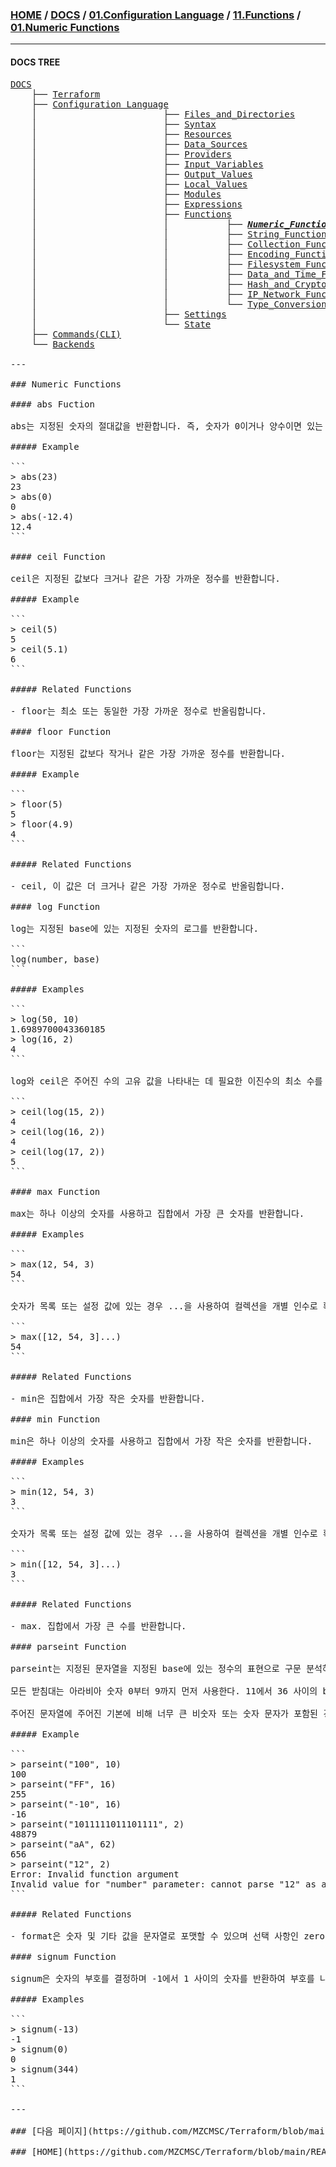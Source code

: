 ### [HOME](https://github.com/MZCMSC/Terraform/blob/main/README.md) / [DOCS](https://github.com/MZCMSC/Terraform/blob/main/DOCS/README.md) / [01.Configuration Language](https://github.com/MZCMSC/Terraform/blob/main/DOCS/01_Configuration_Language/README.md) / [11.Functions](https://github.com/MZCMSC/Terraform/blob/main/DOCS/01_Configuration_Language/11_Functions/README.md) / [01.Numeric Functions](https://github.com/MZCMSC/Terraform/blob/main/DOCS/01_Configuration_Language/11_Functions/01_Numeric_Functions/README.md)

---

#### DOCS TREE

<pre>
<a href = "https://github.com/MZCMSC/Terraform/blob/main/DOCS/README.md">DOCS</a>
    ├── <a href = "https://github.com/MZCMSC/Terraform/blob/main/DOCS/00_Terraform/README.md">Terraform</a>
    ├── <a href = "https://github.com/MZCMSC/Terraform/blob/main/DOCS/01_Configuration_Language/README.md">Configuration Language</a>
    │                        ├── <a href = "https://github.com/MZCMSC/Terraform/blob/main/DOCS/01_Configuration_Language/01_Files_and_Directories/README.md">Files_and_Directories</a>
    │                        ├── <a href = "https://github.com/MZCMSC/Terraform/blob/main/DOCS/01_Configuration_Language/02_Syntax/README.md">Syntax</a>
    │                        ├── <a href = "https://github.com/MZCMSC/Terraform/blob/main/DOCS/01_Configuration_Language/03_Resources/README.md">Resources</a>
    │                        ├── <a href = "https://github.com/MZCMSC/Terraform/blob/main/DOCS/01_Configuration_Language/04_Data_Sources/README.md">Data_Sources</a>
    │                        ├── <a href = "https://github.com/MZCMSC/Terraform/blob/main/DOCS/01_Configuration_Language/05_Providers/README.md">Providers</a>
    │                        ├── <a href = "https://github.com/MZCMSC/Terraform/blob/main/DOCS/01_Configuration_Language/06_Input_Variables/README.md">Input_Variables</a>
    │                        ├── <a href = "https://github.com/MZCMSC/Terraform/blob/main/DOCS/01_Configuration_Language/07_Output_Values/README.md">Output_Values</a>
    │                        ├── <a href = "https://github.com/MZCMSC/Terraform/blob/main/DOCS/01_Configuration_Language/08_Local_Values/README.md">Local_Values</a>
    │                        ├── <a href = "https://github.com/MZCMSC/Terraform/blob/main/DOCS/01_Configuration_Language/09_Modules/README.md">Modules</a>
    │                        ├── <a href = "https://github.com/MZCMSC/Terraform/blob/main/DOCS/01_Configuration_Language/10_Expressions/README.md">Expressions</a>
    │                        ├── <a href = "https://github.com/MZCMSC/Terraform/blob/main/DOCS/01_Configuration_Language/11_Functions/README.md">Functions</a>
    │                        │           ├── <i><b><a href = "https://github.com/MZCMSC/Terraform/blob/main/DOCS/01_Configuration_Language/11_Functions/01_Numeric_Functions/README.md">Numeric_Functions</a></b></i>
    │                        │           ├── <a href = "https://github.com/MZCMSC/Terraform/blob/main/DOCS/01_Configuration_Language/11_Functions/02_String_Functions/README.md">String_Functions</a>
    │                        │           ├── <a href = "https://github.com/MZCMSC/Terraform/blob/main/DOCS/01_Configuration_Language/11_Functions/03_Collection_Functions/README.md">Collection_Functions</a>
    │                        │           ├── <a href = "https://github.com/MZCMSC/Terraform/blob/main/DOCS/01_Configuration_Language/11_Functions/04_Encoding_Functions/README.md">Encoding_Functions</a>
    │                        │           ├── <a href = "https://github.com/MZCMSC/Terraform/blob/main/DOCS/01_Configuration_Language/11_Functions/05_Filesystem_Functions/README.md">Filesystem_Functions</a>
    │                        │           ├── <a href = "https://github.com/MZCMSC/Terraform/blob/main/DOCS/01_Configuration_Language/11_Functions/06_Date_and_Time_Functions/README.md">Data_and_Time_Functions</a>
    │                        │           ├── <a href = "https://github.com/MZCMSC/Terraform/blob/main/DOCS/01_Configuration_Language/11_Functions/07_Hash_and_Crypto_Functions/README.md">Hash_and_Crypto_Functions</a>
    │                        │           ├── <a href = "https://github.com/MZCMSC/Terraform/blob/main/DOCS/01_Configuration_Language/11_Functions/08_IP_Network_Functions/README.md">IP_Network_Functions</a>
    │                        │           └── <a href = "https://github.com/MZCMSC/Terraform/blob/main/DOCS/01_Configuration_Language/11_Functions/09_Type_Conversion_Functions/README.md">Type_Conversion_Functions</a>
    │                        ├── <a href = "https://github.com/MZCMSC/Terraform/blob/main/DOCS/01_Configuration_Language/12_Settings/README.md">Settings</a>
    │                        └── <a href = "https://github.com/MZCMSC/Terraform/blob/main/DOCS/01_Configuration_Language/13_State/README.md">State</a>  
    ├── <a href ="https://github.com/MZCMSC/Terraform/blob/main/DOCS/02_Commands(CLI)/README.md">Commands(CLI)</a>
    └── <a href = "https://github.com/MZCMSC/Terraform/blob/main/DOCS/03_Backends/README.md">Backends</a>

---

### Numeric Functions

#### abs Fuction

abs는 지정된 숫자의 절대값을 반환합니다. 즉, 숫자가 0이거나 양수이면 있는 그대로 반환되지만 음수이면 -1에 곱하여 양수로 만든 후 반환한다.

##### Example

```
> abs(23)
23
> abs(0)
0
> abs(-12.4)
12.4
```

#### ceil Function

ceil은 지정된 값보다 크거나 같은 가장 가까운 정수를 반환합니다.

##### Example

```
> ceil(5)
5
> ceil(5.1)
6
```

##### Related Functions

- floor는 최소 또는 동일한 가장 가까운 정수로 반올림합니다.

#### floor Function

floor는 지정된 값보다 작거나 같은 가장 가까운 정수를 반환합니다.

##### Example

```
> floor(5)
5
> floor(4.9)
4
```

##### Related Functions

- ceil, 이 값은 더 크거나 같은 가장 가까운 정수로 반올림합니다.

#### log Function

log는 지정된 base에 있는 지정된 숫자의 로그를 반환합니다.

```
log(number, base)
```

##### Examples

```
> log(50, 10)
1.6989700043360185
> log(16, 2)
4
```

log와 ceil은 주어진 수의 고유 값을 나타내는 데 필요한 이진수의 최소 수를 찾기 위해 함께 사용될 수 있다.

```
> ceil(log(15, 2))
4
> ceil(log(16, 2))
4
> ceil(log(17, 2))
5
```

#### max Function

max는 하나 이상의 숫자를 사용하고 집합에서 가장 큰 숫자를 반환합니다.

##### Examples

```
> max(12, 54, 3)
54
```

숫자가 목록 또는 설정 값에 있는 경우 ...을 사용하여 컬렉션을 개별 인수로 확장합니다.

```
> max([12, 54, 3]...)
54
```

##### Related Functions

- min은 집합에서 가장 작은 숫자를 반환합니다.

#### min Function

min은 하나 이상의 숫자를 사용하고 집합에서 가장 작은 숫자를 반환합니다.

##### Examples

```
> min(12, 54, 3)
3
```

숫자가 목록 또는 설정 값에 있는 경우 ...을 사용하여 컬렉션을 개별 인수로 확장합니다.

```
> min([12, 54, 3]...)
3
```

##### Related Functions

- max. 집합에서 가장 큰 수를 반환합니다.

#### parseint Function

parseint는 지정된 문자열을 지정된 base에 있는 정수의 표현으로 구문 분석하고 결과 숫자를 반환합니다. base는 2와 62 사이여야 합니다.

모든 받침대는 아라비아 숫자 0부터 9까지 먼저 사용한다. 11에서 36 사이의 base는 대소문자를 구분하지 않는 라틴 문자를 사용하여 더 높은 단위 값을 나타냅니다. 37자리 이상은 소문자 라틴 문자와 대문자 라틴 문자를 사용한다.

주어진 문자열에 주어진 기본에 비해 너무 큰 비숫자 또는 숫자 문자가 포함된 경우 parseint는 오류를 생성합니다.

##### Example

```
> parseint("100", 10)
100
> parseint("FF", 16)
255
> parseint("-10", 16)
-16
> parseint("1011111011101111", 2)
48879
> parseint("aA", 62)
656
> parseint("12", 2)
Error: Invalid function argument
Invalid value for "number" parameter: cannot parse "12" as a base 2 integer.
```

##### Related Functions

- format은 숫자 및 기타 값을 문자열로 포맷할 수 있으며 선택 사항인 zero padding, alignment(정렬) 등을 사용할 수 있습니다.

#### signum Function

signum은 숫자의 부호를 결정하며 -1에서 1 사이의 숫자를 반환하여 부호를 나타냅니다.

##### Examples

```
> signum(-13)
-1
> signum(0)
0
> signum(344)
1
```

---

### [다음 페이지](https://github.com/MZCMSC/Terraform/blob/main/DOCS/05_Functions/02_String_Functions/README.md)

### [HOME](https://github.com/MZCMSC/Terraform/blob/main/README.md)
